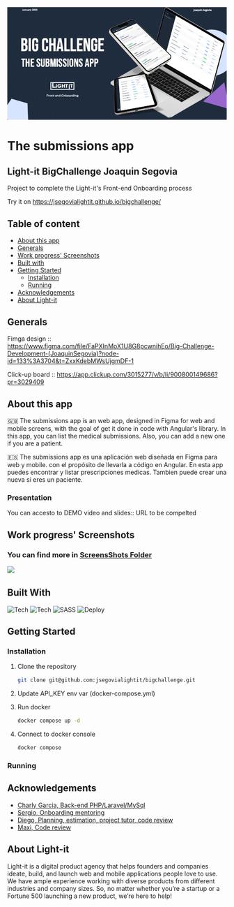 

<img src="https://raw.githubusercontent.com/jsegovialightit/bigchallenge/main/screenshots/intro.png" width="30px" data-canonical-src="https://raw.githubusercontent.com/jsegovialightit/bigchallenge/main/screenshots/intro.png" style="width: 1000px;">

# The submissions app
## Light-it BigChallenge Joaquin Segovia
Project to complete the Light-it's Front-end Onboarding process 

Try it on https://jsegovialightit.github.io/bigchallenge/

## Table of content

- [About this app](#about-this-app)
- [Generals](#introduction)
- [Work progress' Screenshots](#work-progress'-screenshots)
- [Built with](#built-with)
- [Getting Started](#getting-started)
  - [Installation](#installation)
  - [Running](#running)
- [Acknowledgements](#acknowledgements)
- [About Light-it](#about-light-it)


## Generals

Fimga design :: https://www.figma.com/file/FaPXInMoX1U8G8pcwnihEo/Big-Challenge-Development-(JoaquinSegovia)?node-id=133%3A3704&t=ZxxKdebMWsUjgmDF-1

Click-up board :: https://app.clickup.com/3015277/v/b/li/900800149686?pr=3029409
  
## About this app

🇬🇧 The submissions app is an web app, designed in Figma for web and mobile screens, with the goal of get it done in code with Angular's library. In this app, you can list the medical submissions. Also, you can add a new one if you are a patient.

🇪🇸 The submissions app es una aplicación web diseñada en Figma para web y mobile. con el propósito de llevarla a código en Angular.
En esta app puedes encontrar y listar prescripciones medicas. Tambien puede crear una nueva si eres un paciente.

### Presentation
You can accesto to DEMO video and slides:: URL to be compelted

## Work progress' Screenshots

<h3> You can find more in <a title="ScreensShots Folder" href="https://github.com/jsegovialightit/bigchallenge/tree/main/screenshots" target="_blank">ScreensShots Folder</a></h3>

<img src="https://raw.githubusercontent.com/jsegovialightit/bigchallenge/main/screenshots/mock.png" width="30px" data-canonical-src="https://raw.githubusercontent.com/jsegovialightit/bigchallenge/main/screenshots/mock.png" style="width: 1000px;">

## Built With

![Tech](https://img.shields.io/badge/Angular.js-red)
![Tech](https://img.shields.io/badge/TypeScript.js-blue)
![SASS](https://img.shields.io/badge/Styles-SASS-%23C3548C)
![Deploy](https://img.shields.io/badge/Docker.js-blue)

## Getting Started

### Installation

1. Clone the repository
   ```sh
   git clone git@github.com:jsegovialightit/bigchallenge.git
   ```
2. Update API_KEY env var (docker-compose.yml)
    
3. Run docker
   ```sh
   docker compose up -d
   ```
4. Connect to docker console
   ```sh
   docker compose 
   ```
### Running


## Acknowledgements

* [Charly Garcia, Back-end PHP/Laravel/MySql](https://github.com/cgarcia-lightit/my-care)
* [Sergio, Onboarding mentoring](https://github.com/sojeda)
* [Diego, Planning, estimation, project tutor, code review](https://github.com/ddoumecq)
* [Maxi, Code review](https://github.com/maxpsz)
  
## About Light-it

Light-it is a digital product agency that helps founders and companies ideate, build, and launch web and mobile applications people love to use. We have ample experience working with diverse products from different industries and company sizes. So, no matter whether you’re a startup or a Fortune 500 launching a new product, we’re here to help!

